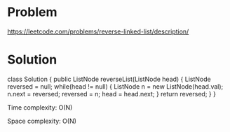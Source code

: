 # Problem
https://leetcode.com/problems/reverse-linked-list/description/

# Solution

class Solution {
    public ListNode reverseList(ListNode head) {
        ListNode reversed = null;
        while(head != null) {
            ListNode n = new ListNode(head.val);
            n.next = reversed;
            reversed = n;
            head = head.next;
        }
        return reversed;
    }
}

Time complexity: O(N)

Space complexity: O(N)

